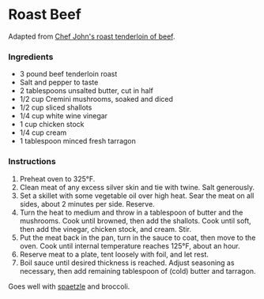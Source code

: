 # Roast Beef

Adapted from [Chef John's roast tenderloin of beef](http://foodwishes.blogspot.com/2011/12/roast-tenderloin-of-beef-with-porcini.html).

### Ingredients

- 3 pound beef tenderloin roast
- Salt and pepper to taste
- 2 tablespoons unsalted butter, cut in half
- 1/2 cup Cremini mushrooms, soaked and diced
- 1/2 cup sliced shallots
- 1/4 cup white wine vinegar
- 1 cup chicken stock
- 1/4 cup cream
- 1 tablespoon minced fresh tarragon

### Instructions

1. Preheat oven to 325&deg;F.
2. Clean meat of any excess silver skin and tie with twine. Salt generously.
3. Set a skillet with some vegetable oil over high heat. Sear the meat on all sides, about 2 minutes per side. Reserve.
4. Turn the heat to medium and throw in a tablespoon of butter and the mushrooms. Cook until browned, then add the shallots. Cook until soft, then add the vinegar, chicken stock, and cream. Stir.
5. Put the meat back in the pan, turn in the sauce to coat, then move to the oven. Cook until internal temperature reaches 125&deg;F, about an hour.
6. Reserve meat to a plate, tent loosely with foil, and let rest.
7. Boil sauce until desired thickness is reached. Adjust seasoning as necessary, then add remaining tablespoon of (cold) butter and tarragon.

Goes well with [spaetzle](spaetzle.md) and broccoli.
